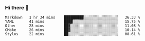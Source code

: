 ### Hi there 👋

<!--
**WShiBin/WShiBin** is a ✨ _special_ ✨ repository because its `README.md` (this file) appears on your GitHub profile.

Here are some ideas to get you started:

- 🔭 I’m currently working on ...
- 🌱 I’m currently learning ...
- 👯 I’m looking to collaborate on ...
- 🤔 I’m looking for help with ...
- 💬 Ask me about ...
- 📫 How to reach me: ...
- 😄 Pronouns: ...
- ⚡ Fun fact: ...
-->

<!--START_SECTION:waka-->
```text
Markdown   1 hr 34 mins    █████████░░░░░░░░░░░░░░░░   36.33 % 
YAML       41 mins         ████░░░░░░░░░░░░░░░░░░░░░   15.75 % 
Other      28 mins         ██▓░░░░░░░░░░░░░░░░░░░░░░   11.08 % 
CMake      26 mins         ██▓░░░░░░░░░░░░░░░░░░░░░░   10.14 % 
Stylus     22 mins         ██░░░░░░░░░░░░░░░░░░░░░░░   08.61 % 
```
<!--END_SECTION:waka-->
